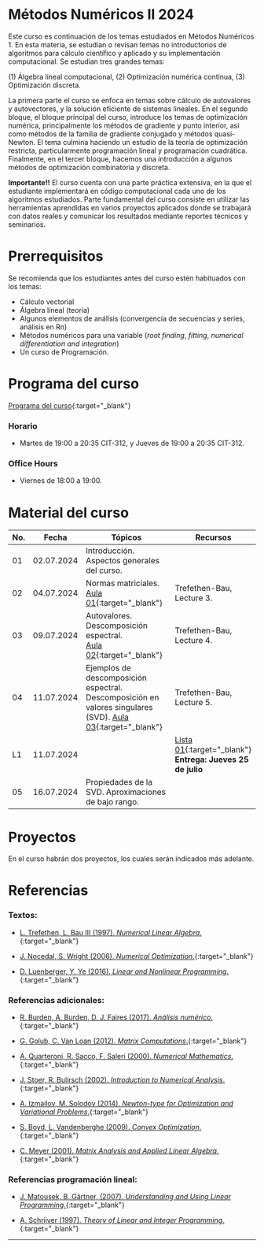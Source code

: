 # Métodos Numéricos II 2024

Este curso es continuación de los temas estudiados en Métodos Numéricos 1. En esta materia, se estudian o revisan temas no introductorios de algoritmos para cálculo científico y aplicado y su implementación computacional. Se estudian tres grandes temas: 

(1) Álgebra lineal computacional, 
(2) Optimización numérica continua, 
(3) Optimización discreta. 

La primera parte el curso se enfoca en temas sobre cálculo de autovalores y autovectores, y la solución eficiente de sistemas lineales. En el segundo bloque, el bloque principal del curso, introduce los temas de optimización numérica, principalmente los métodos de gradiente y punto interior, así como métodos de la familia de gradiente conjugado y métodos quasi-Newton. El tema culmina haciendo un estudio de la teoría de optimización restricta, particularmente programación lineal y programación cuadrática. Finalmente, en el tercer bloque, hacemos una introducción a algunos métodos de optimización combinatoria y discreta. 

**Importante!!** El curso cuenta con una parte práctica extensiva, en la que el estudiante implementará en código computacional cada uno de los algoritmos estudiados. Parte fundamental del curso consiste en utilizar las herramientas aprendidas en varios proyectos aplicados donde se trabajará con datos reales y comunicar los resultados mediante reportes técnicos y seminarios.


# Prerrequisitos

Se recomienda que los estudiantes antes del curso estén habituados con los temas:
* Cálculo vectorial
* Álgebra lineal (teoría)
* Algunos elementos de análisis (convergencia de secuencias y series, análisis en Rn)
* Métodos numéricos para una variable (*root finding*, *fitting*, *numerical differentiation and integration*)
* Un curso de Programación.


# Programa del curso
<div id='id-programa'/>

[Programa del curso](programa/Programa-opt2024.pdf){:target="_blank"}


### Horario
<div id='id-horario'/>

* Martes de 19:00 a 20:35 CIT-312, y Jueves de 19:00 a 20:35 CIT-312.

### Office Hours
<div id='id-office'/>

* Viernes de 18:00 a 19:00.

# Material del curso
<div id='id-material'/>

**No.**  | **Fecha**    | **Tópicos**                                                              | **Recursos**
-------- | ------------ | ------------------------------------------------------------------------ |  ---------------------------------
01       | 02.07.2024   | Introducción. Aspectos generales del curso. <br/> | 
02       | 04.07.2024   | Normas matriciales. <br/>  [Aula 01](aulas/Aula01.pdf){:target="_blank"} | Trefethen-Bau, Lecture 3. 
03       | 09.07.2024   | Autovalores. Descomposición espectral. <br/> [Aula 02](aulas/Aula02.pdf){:target="_blank"} | Trefethen-Bau, Lecture 4. 
04       | 11.07.2024   | Ejemplos de descomposición espectral. Descomposición en valores singulares (SVD). [Aula 03](aulas/Aula03.pdf){:target="_blank"} | Trefethen-Bau, Lecture 5. 
L1       | 11.07.2024   |  | [Lista 01](listas/Lista01.pdf){:target="_blank"} <br/> **Entrega: Jueves 25 de julio**  
05       | 16.07.2024   | Propiedades de la SVD. Aproximaciones de bajo rango.  |  

    
  
# Proyectos
<div id='id-proyectos'/>

En el curso habrán dos proyectos, los cuales serán indicados más adelante.


# Referencias
<div id='id-ref'/>

### Textos:

* [L. Trefethen, L. Bau III (1997). *Numerical Linear Algebra*.](http://library.lol/main/079EA6C3FD8CDF23B0C2ACD901CA9A26){:target="_blank"}

* [J. Nocedal, S. Wright (2006). *Numerical Optimization*.](http://library.lol/main/7016B74CFE6DC64C75864322EE4AA081){:target="_blank"}

* [D. Luenberger, Y. Ye (2016). *Linear and Nonlinear Programming*.](http://library.lol/main/EB915E0FDCC8D3BA222B37C9A3DD6B4F){:target="_blank"}

### Referencias adicionales:

* [R. Burden, A. Burden, D. J. Faires (2017). *Análisis numérico.*](http://library.lol/main/87525D7D988D11F87963D6832EAA9493){:target="_blank"}

* [G. Golub, C. Van Loan (2012). *Matrix Computations*.](http://library.lol/main/72562A3A733C2E842BE163CA97D0FA7A){:target="_blank"}

* [A. Quarteroni, R. Sacco, F. Saleri (2000). *Numerical Mathematics*.](http://library.lol/main/7D136BC80ECBF0BA65798EC129FCCAF4){:target="_blank"}

* [J. Stoer, R. Bulirsch (2002). *Introduction to Numerical Analysis*.](http://library.lol/main/04B36CA585EB49F5FDED7479823F2B50){:target="_blank"}

* [A. Izmailov, M. Solodov (2014). *Newton-type for Optimization and Variational Problems*.](http://library.lol/main/C8C3ED2461D9C8C2608595B223ABDD91){:target="_blank"}

* [S. Boyd, L. Vandenberghe (2009). *Convex Optimization*.](http://library.lol/main/A9A5D9C3CA105DB0F41AF39A6C89706C){:target="_blank"}

* [C. Meyer (2001). *Matrix Analysis and Applied Linear Algebra*.](http://library.lol/main/7EF368F2EA42EB4E48F09EA438C1822E){:target="_blank"}

### Referencias programación lineal:

* [J. Matousek, B. Gärtner, (2007). *Understanding and Using
Linear Programming*.](http://library.lol/main/4E0F73DC6A1E36D157A69F09D3834452){:target="_blank"}

* [A. Schrijver (1997). *Theory of Linear and Integer Programming*.](http://library.lol/main/35EDF7D8DFC7FCCC3939FDDAB6680ED3){:target="_blank"}

---

